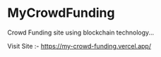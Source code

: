 # MyCrowdFunding
Crowd Funding site using blockchain technology...


Visit Site :- https://my-crowd-funding.vercel.app/
